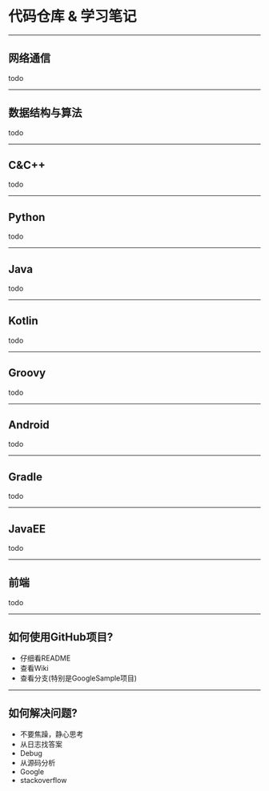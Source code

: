 # 代码仓库 & 学习笔记

---
## 网络通信

todo

---
## 数据结构与算法

todo

---
## C&C++

todo

---
## Python

todo

---
## Java

todo

---
## Kotlin

todo

---
## Groovy

todo

---
## Android

todo


---
## Gradle

todo

---
## JavaEE

todo

---
## 前端

todo

---
## 如何使用GitHub项目?

- 仔细看README
- 查看Wiki
- 查看分支(特别是GoogleSample项目)

---
## 如何解决问题?

- 不要焦躁，静心思考
- 从日志找答案
- Debug
- 从源码分析
- Google
- stackoverflow
